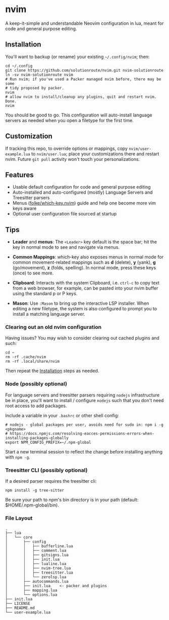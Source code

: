 # nvim

A keep-it-simple and understandable Neovim configuration in lua, meant for code
and general purpose editing.

## Installation

You'll want to backup (or rename) your existing `~/.config/nvim`; then:

    cd ~/.config
    git clone https://github.com/solutionroute/nvim.git nvim-solutionroute
    ln -sv nvim-solutionroute nvim
    # Run nvim; if you've used a Packer managed nvim before, there may be some
    # tidy proposed by packer.
    nvim 
    # allow nvim to install/cleanup any plugins, quit and restart nvim. Done.
    nvim

You should be good to go. This configuration will auto-install language servers
as needed when you open a filetype for the first time.

## Customization

If tracking this repo, to override options or mappings,  copy
`nvim/user-example.lua` to `nvim/user.lua`; place your customizations there and
restart nvim. Future `git pull` activity won't touch your personalizations.

## Features

- Usable default configuration for code and general purpose editing
- Auto-installed and auto-configured (mostly) Language Servers and Treesitter
  parsers
- Menus ([folke/which-key.nvim](https://github.com/folke/which-key.nvim)) guide and
  help one become more vim keys aware
- Optional user configuration file sourced at startup

## Tips

- **Leader** and **menus**: The `<Leader>` key default is the space bar; hit
  the <Leader> key in normal mode to see and navigate via menus.

- **Common Mappings**: which-key also exposes menus in normal mode for common
  movement-related mappings such as **d** (delete), **y** (yank), **g**
  (go/movement), **z** (folds, spelling). In normal mode, press these keys
  (once) to see more.

- **Clipboard**: Interacts with the system Clipboard, i.e. `ctrl-c` to copy
  text from a web browser, for example, can be pasted into your nvim buffer
  using the standard p or P keys.

- **Mason**: Use `:Mason` to bring up the interactive LSP installer. When
  editing a new filetype, the system is also configured to prompt you to
  install a matching language server.

### Clearing out an old nvim configuration

Having issues? You may wish to consider clearing out cached plugins and such:

    cd ~
    rm -rf .cache/nvim
    rm -rf .local/share/nvim

Then repeat the [Installation](#Installation) steps as needed.

### Node (possibly optional)

For language servers and treesitter parsers requiring `nodejs` infrastructure
be in place, you'll want to install / configure `nodejs` such that you don't
need root access to add packages.

Include a variable in your `.bashrc` or other shell config:

    # nodejs - global packages per user, avoids need for sudo in: npm i -g <pkgname>
    # https://docs.npmjs.com/resolving-eacces-permissions-errors-when-installing-packages-globally
    export NPM_CONFIG_PREFIX=~/.npm-global

Start a new terminal session to reflect the change before installing anything with `npm -g`.

### Treesitter CLI (possibly optional)

If a desired parser requires the treesitter cli:

    npm install -g tree-sitter

Be sure your path to npm's bin directory is in your path (default:
$HOME/.npm-global/bin).

### File Layout
    .
    ├── lua
    │   └── core
    │       ├── config
    │       │   ├── bufferline.lua
    │       │   ├── comment.lua
    │       │   ├── gitsigns.lua
    │       │   ├── init.lua
    │       │   ├── lualine.lua
    │       │   ├── nvim-tree.lua
    │       │   ├── treesitter.lua
    │       │   └── zerolsp.lua
    │       ├── autocommands.lua
    │       ├── init.lua    <- packer and plugins
    │       ├── mapping.lua
    │       └── options.lua
    ├── init.lua
    ├── LICENSE
    ├── README.md
    └── user-example.lua

